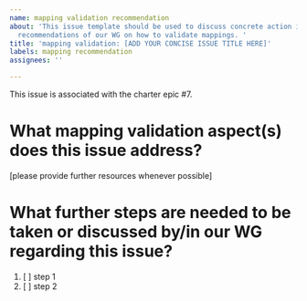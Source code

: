 ```yaml
---
name: mapping validation recommendation
about: 'This issue template should be used to discuss concrete action items regarding
  recommendations of our WG on how to validate mappings. '
title: 'mapping validation: [ADD YOUR CONCISE ISSUE TITLE HERE]'
labels: mapping recommendation
assignees: ''

---
```


This issue is associated with the charter epic #7.

# What mapping validation aspect(s) does this issue address?
[please provide further resources whenever possible]

# What further steps are needed to be taken or discussed by/in our WG regarding this issue?

1. [ ] step 1
2. [ ] step 2
